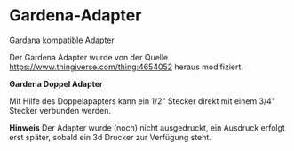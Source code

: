 # Gardena-Adapter
Gardana kompatible Adapter

Der Gardena Adapter wurde von der Quelle https://www.thingiverse.com/thing:4654052 heraus modifiziert.

**Gardena Doppel Adapter**

Mit Hilfe des Doppelapapters kann ein 1/2" Stecker direkt mit einem 3/4" Stecker verbunden werden.

**Hinweis**
Der Adapter wurde (noch) nicht ausgedruckt, ein Ausdruck erfolgt erst später, sobald ein 3d Drucker zur Verfügung steht.

